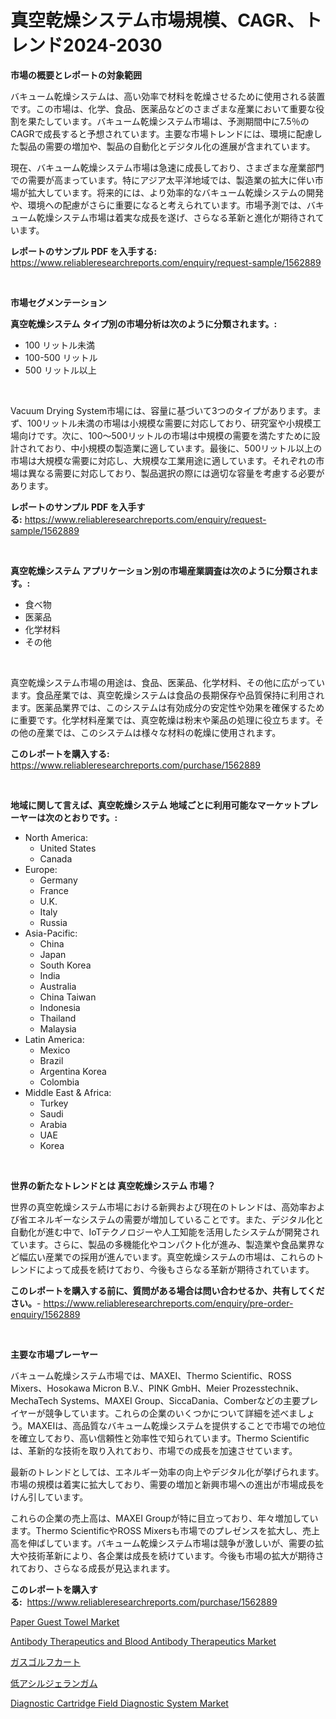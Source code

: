 <p><h1>真空乾燥システム市場規模、CAGR、トレンド2024-2030</h1></p><p><strong>市場の概要とレポートの対象範囲</strong></p>
<p><p>バキューム乾燥システムは、高い効率で材料を乾燥させるために使用される装置です。この市場は、化学、食品、医薬品などのさまざまな産業において重要な役割を果たしています。バキューム乾燥システム市場は、予測期間中に7.5％のCAGRで成長すると予想されています。主要な市場トレンドには、環境に配慮した製品の需要の増加や、製品の自動化とデジタル化の進展が含まれています。</p><p>現在、バキューム乾燥システム市場は急速に成長しており、さまざまな産業部門での需要が高まっています。特にアジア太平洋地域では、製造業の拡大に伴い市場が拡大しています。将来的には、より効率的なバキューム乾燥システムの開発や、環境への配慮がさらに重要になると考えられています。市場予測では、バキューム乾燥システム市場は着実な成長を遂げ、さらなる革新と進化が期待されています。</p></p>
<p><strong>レポートのサンプル PDF を入手する:</strong> <a href="https://www.reliableresearchreports.com/enquiry/request-sample/1562889">https://www.reliableresearchreports.com/enquiry/request-sample/1562889</a></p>
<p>&nbsp;</p>
<p><strong>市場セグメンテーション</strong></p>
<p><strong>真空乾燥システム タイプ別の市場分析は次のように分類されます。:</strong></p>
<p><ul><li>100 リットル未満</li><li>100-500 リットル</li><li>500 リットル以上</li></ul></p>
<p>&nbsp;</p>
<p><p>Vacuum Drying System市場には、容量に基づいて3つのタイプがあります。まず、100リットル未満の市場は小規模な需要に対応しており、研究室や小規模工場向けです。次に、100〜500リットルの市場は中規模の需要を満たすために設計されており、中小規模の製造業に適しています。最後に、500リットル以上の市場は大規模な需要に対応し、大規模な工業用途に適しています。それぞれの市場は異なる需要に対応しており、製品選択の際には適切な容量を考慮する必要があります。</p></p>
<p><strong>レポートのサンプル PDF を入手する:</strong>&nbsp;<a href="https://www.reliableresearchreports.com/enquiry/request-sample/1562889">https://www.reliableresearchreports.com/enquiry/request-sample/1562889</a></p>
<p>&nbsp;</p>
<p><strong> 真空乾燥システム アプリケーション別の市場産業調査は次のように分類されます。:</strong></p>
<p><ul><li>食べ物</li><li>医薬品</li><li>化学材料</li><li>その他</li></ul></p>
<p>&nbsp;</p>
<p><p>真空乾燥システム市場の用途は、食品、医薬品、化学材料、その他に広がっています。食品産業では、真空乾燥システムは食品の長期保存や品質保持に利用されます。医薬品業界では、このシステムは有効成分の安定性や効果を確保するために重要です。化学材料産業では、真空乾燥は粉末や薬品の処理に役立ちます。その他の産業では、このシステムは様々な材料の乾燥に使用されます。</p></p>
<p><strong>このレポートを購入する:</strong>&nbsp; <a href="https://www.reliableresearchreports.com/purchase/1562889">https://www.reliableresearchreports.com/purchase/1562889</a></p>
<p>&nbsp;</p>
<p><strong>地域に関して言えば、真空乾燥システム 地域ごとに利用可能なマーケットプレーヤーは次のとおりです。:</strong></p>
<p><ul>
    <li>
        North America:
        <ul>
            <li>United States</li>
            <li>Canada</li>
        </ul>
    </li>
    <li>
        Europe:
        <ul>
            <li>Germany</li>
            <li>France</li>
            <li>U.K.</li>
            <li>Italy</li>
            <li>Russia</li>
        </ul>
    </li>
    <li>
        Asia-Pacific:
        <ul>
            <li>China</li>
            <li>Japan</li>
            <li>South Korea</li>
            <li>India</li>
            <li>Australia</li>
            <li>China Taiwan</li>
            <li>Indonesia</li>
            <li>Thailand</li>
            <li>Malaysia</li>
        </ul>
    </li>
    <li>
        Latin America:
        <ul>
            <li>Mexico</li>
            <li>Brazil</li>
            <li>Argentina Korea</li>
            <li>Colombia</li>
        </ul>
    </li>
    <li>
        Middle East & Africa:
        <ul>
            <li>Turkey</li>
            <li>Saudi</li>
            <li>Arabia</li>
            <li>UAE</li>
            <li>Korea</li>
        </ul>
    </li>
    </ul></p>
<p>&nbsp;</p>
<p><strong>世界の新たなトレンドとは 真空乾燥システム 市場？</strong></p>
<p><p>世界の真空乾燥システム市場における新興および現在のトレンドは、高効率および省エネルギーなシステムの需要が増加していることです。また、デジタル化と自動化が進む中で、IoTテクノロジーや人工知能を活用したシステムが開発されています。さらに、製品の多機能化やコンパクト化が進み、製造業や食品業界など幅広い産業での採用が進んでいます。真空乾燥システムの市場は、これらのトレンドによって成長を続けており、今後もさらなる革新が期待されています。</p></p>
<p><strong>このレポートを購入する前に、質問がある場合は問い合わせるか、共有してください。</strong>- <a href="https://www.reliableresearchreports.com/enquiry/pre-order-enquiry/1562889">https://www.reliableresearchreports.com/enquiry/pre-order-enquiry/1562889</a></p>
<p>&nbsp;</p>
<p><strong>主要な市場プレーヤー</strong></p>
<p><p>バキューム乾燥システム市場では、MAXEI、Thermo Scientific、ROSS Mixers、Hosokawa Micron B.V.、PINK GmbH、Meier Prozesstechnik、MechaTech Systems、MAXEI Group、SiccaDania、Comberなどの主要プレイヤーが競争しています。これらの企業のいくつかについて詳細を述べましょう。MAXEIは、高品質なバキューム乾燥システムを提供することで市場での地位を確立しており、高い信頼性と効率性で知られています。Thermo Scientificは、革新的な技術を取り入れており、市場での成長を加速させています。</p><p>最新のトレンドとしては、エネルギー効率の向上やデジタル化が挙げられます。市場の規模は着実に拡大しており、需要の増加と新興市場への進出が市場成長をけん引しています。</p><p>これらの企業の売上高は、MAXEI Groupが特に目立っており、年々増加しています。Thermo ScientificやROSS Mixersも市場でのプレゼンスを拡大し、売上高を伸ばしています。バキューム乾燥システム市場は競争が激しいが、需要の拡大や技術革新により、各企業は成長を続けています。今後も市場の拡大が期待されており、さらなる成長が見込まれます。</p></p>
<p><strong>このレポートを購入する:</strong>&nbsp;&nbsp;<a href="https://www.reliableresearchreports.com/purchase/1562889">https://www.reliableresearchreports.com/purchase/1562889</a></p>
<p><p><a href="https://github.com/lylyparadise/Market-Research-Report-List-2/blob/main/paper-guest-towel-market.md">Paper Guest Towel Market</a></p><p><a href="https://issuu.com/reportprime-2/docs/antibody-therapeutics-and-blood-antibody-therapeut">Antibody Therapeutics and Blood Antibody Therapeutics Market</a></p><p><a href="https://github.com/ppmazlotr77499/Market-Research-Report-List-1/blob/main/49154435034.md">ガスゴルフカート</a></p><p><a href="https://medium.com/@kaydenjohns1964/%E4%BD%8E%E3%82%A2%E3%82%B7%E3%83%AB%E3%82%B2%E3%83%A9%E3%83%B3%E3%82%AC%E3%83%A0%E5%B8%82%E5%A0%B4%E8%A6%8F%E6%A8%A1-%E5%B8%82%E5%A0%B4%E5%B1%95%E6%9C%9B%E3%81%A8%E5%B8%82%E5%A0%B4%E4%BA%88%E6%B8%AC-2024%E5%B9%B4%E3%81%8B%E3%82%892031%E5%B9%B4-493319c4e585">低アシルジェランガム</a></p><p><a href="https://issuu.com/reportprime-2/docs/diagnostic-cartridge-field-diagnostic-system-marke">Diagnostic Cartridge Field Diagnostic System Market</a></p></p>